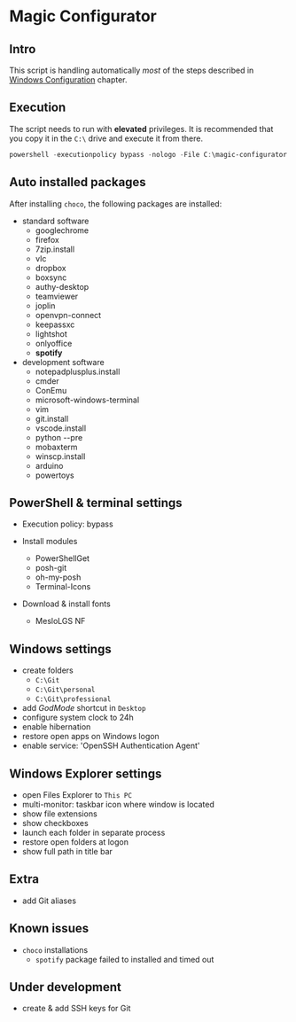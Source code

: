 # Magic Configurator

## Intro

This script is handling automatically *most* of the steps described in [Windows Configuration](https://github.com/smyrnakis/DevEnv-configuration/tree/master/Windows) chapter.

## Execution

The script needs to run with **elevated** privileges. It is recommended that you copy it in the `C:\` drive and execute it from there.

``` ps1
powershell -executionpolicy bypass -nologo -File C:\magic-configurator.ps1
```

## Auto installed packages

After installing `choco`, the following packages are installed:

- standard software
    - googlechrome
    - firefox
    - 7zip.install
    - vlc
    - dropbox
    - boxsync
    - authy-desktop
    - teamviewer
    - joplin
    - openvpn-connect
    - keepassxc
    - lightshot
    - onlyoffice
    - **spotify**
- development software
    - notepadplusplus.install
    - cmder
    - ConEmu
    - microsoft-windows-terminal
    - vim
    - git.install
    - vscode.install
    - python --pre
    - mobaxterm
    - winscp.install
    - arduino
    - powertoys

## PowerShell & terminal settings

- Execution policy: bypass
- Install modules
    - PowerShellGet
    - posh-git
    - oh-my-posh
    - Terminal-Icons

- Download & install fonts
    - MesloLGS NF

## Windows settings

- create folders
    - `C:\Git`
    - `C:\Git\personal`
    - `C:\Git\professional`
- add *GodMode* shortcut in `Desktop`
- configure system clock to 24h
- enable hibernation
- restore open apps on Windows logon
- enable service: 'OpenSSH Authentication Agent'

## Windows Explorer settings

- open Files Explorer to `This PC`
- multi-monitor: taskbar icon where window is located
- show file extensions
- show checkboxes
- launch each folder in separate process
- restore open folders at logon
- show full path in title bar

## Extra

- add Git aliases

## Known issues

- `choco` installations
    - `spotify` package failed to installed and timed out

## Under development

- create & add SSH keys for Git